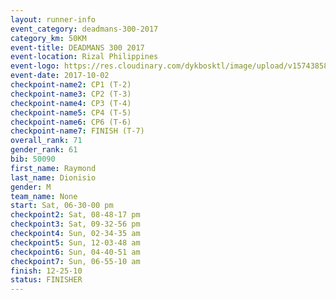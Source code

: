 ```yaml
---
layout: runner-info 
event_category: deadmans-300-2017 
category_km: 50KM 
event-title: DEADMANS 300 2017 
event-location: Rizal Philippines 
event-logo: https://res.cloudinary.com/dykbosktl/image/upload/v1574385898/Logo/2017-DM300-Logo_ljecaw.jpg 
event-date: 2017-10-02 
checkpoint-name2: CP1 (T-2) 
checkpoint-name3: CP2 (T-3) 
checkpoint-name4: CP3 (T-4) 
checkpoint-name5: CP4 (T-5) 
checkpoint-name6: CP6 (T-6) 
checkpoint-name7: FINISH (T-7) 
overall_rank: 71
gender_rank: 61
bib: 50090
first_name: Raymond
last_name: Dionisio
gender: M
team_name: None
start: Sat, 06-30-00 pm
checkpoint2: Sat, 08-48-17 pm
checkpoint3: Sat, 09-32-56 pm
checkpoint4: Sun, 02-34-35 am
checkpoint5: Sun, 12-03-48 am
checkpoint6: Sun, 04-40-51 am
checkpoint7: Sun, 06-55-10 am
finish: 12-25-10
status: FINISHER
---
```

